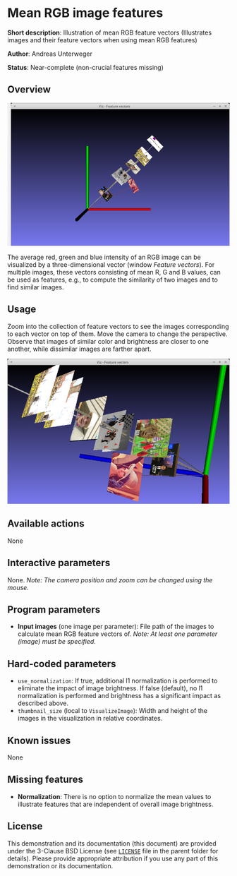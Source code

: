 Mean RGB image features
=======================

**Short description**: Illustration of mean RGB feature vectors (Illustrates images and their feature vectors when using mean RGB features)

**Author**: Andreas Unterweger

**Status**: Near-complete (non-crucial features missing)

Overview
--------

![Screenshot](../screenshots/mean_feature.png)

The average red, green and blue intensity of an RGB image can be visualized by a three-dimensional vector (window *Feature vectors*). For multiple images, these vectors consisting of mean R, G and B values, can be used as features, e.g., to compute the similarity of two images and to find similar images.

Usage
-----

Zoom into the collection of feature vectors to see the images corresponding to each vector on top of them. Move the camera to change the perspective. Observe that images of similar color and brightness are closer to one another, while dissimilar images are farther apart.

![Screenshot after zooming in](../screenshots/mean_feature_zoomed.png)

Available actions
-----------------

None

Interactive parameters
----------------------

None. *Note: The camera position and zoom can be changed using the mouse.*

Program parameters
------------------

* **Input images** (one image per parameter): File path of the images to calculate mean RGB feature vectors of. *Note: At least one parameter (image) must be specified.*

Hard-coded parameters
---------------------

* `use_normalization`: If true, additional l1 normalization is performed to eliminate the impact of image brightness. If false (default), no l1 normalization is performed and brightness has a significant impact as described above.
* `thumbnail_size` (local to `VisualizeImage`): Width and height of the images in the visualization in relative coordinates.

Known issues
------------

None

Missing features
----------------

* **Normalization**: There is no option to normalize the mean values to illustrate features that are independent of overall image brightness.

License
-------

This demonstration and its documentation (this document) are provided under the 3-Clause BSD License (see [`LICENSE`](../LICENSE) file in the parent folder for details). Please provide appropriate attribution if you use any part of this demonstration or its documentation.
